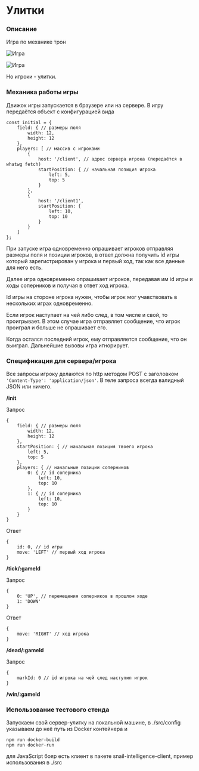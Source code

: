# Улитки

### Описание

Игра по механике трон

![Игра](https://media.giphy.com/media/2UEUyhlqapCw56K4Qw/giphy.gif)

![Игра](https://s8.hostingkartinok.com/uploads/images/2018/11/82d7aaa304ca8a0df42de70148af2526.gif)

Но игроки - улитки.

### Механика работы игры

Движок игры запускается в браузере или на сервере. В игру передаётся объект с конфигурацией вида

```
const initial = {
    field: { // размеры поля
        width: 12,
        height: 12
    },
    players: [ // массив с игроками
        {
            host: '/client', // адрес сервера игрока (передаётся в whatwg fetch)
            startPosition: { // начальная позиция игрока
                left: 5,
                top: 5
            }
        },
        {
            host: '/client1',
            startPosition: {
                left: 10,
                top: 10
            }
        }
    ]
};
```

При запуске игра одновременно опрашивает игроков отправляя размеры поля и позиции игроков, в ответ должна получить id игры который зарегистрирован у игрока и первый ход, так как все данные для него есть.

Далее игра одновременно опрашивает игроков, передавая им id игры и ходы соперников и получая в ответ ход игрока.

Id игры на стороне игрока нужен, чтобы игрок мог учавствовать в нескольких играх одновременно.

Если игрок наступает на чей либо след, в том числе и свой, то проигрывает. В этом случае игра отправляет сообщение, что игрок проиграл и больше не опрашивает его.

Когда остался последний игрок, ему отправляется сообщение, что он выиграл. Дальнейшие вызовы игра игнорирует.

### Спецификация для сервера/игрока

Все запросы игроку делаются по http методом POST с заголовком `'Content-Type': 'application/json'`. В теле запроса всегда валидный JSON или ничего. 

**/init**

Запрос

```
{
    field: { // размеры поля
        width: 12,
        height: 12
    },
    startPosition: { // начальная позиция твоего игрока
        left: 5,
        top: 5
    },
    players: { // начальные позиции соперников
        0: { // id соперника
            left: 10,
            top: 10
        },
        1: { // id соперника
            left: 10,
            top: 10
        }
    }
}
```

Ответ

```
{
    id: 0, // id игры
    move: 'LEFT' // первый ход игрока
}
```

**/tick/:gameId**

Запрос

```
{
    0: 'UP', // перемещения соперников в прошлом ходе
    1: 'DOWN'
}
```

Ответ

```
{
    move: 'RIGHT' // ход игрока
}
```

**/dead/:gameId**

Запрос

```
{
    markId: 0 // id игрока на чей след наступил игрок
}
```

**/win/:gameId**

### Использование тестового стенда

Запускаем свой сервер-улитку на локальной машине, в ./src/config указываем до неё путь из Docker контейнера и

```
npm run docker-build
npm run docker-run
```

для JavaScript бояр есть клиент в пакете snail-intelligence-client, пример использования в ./src